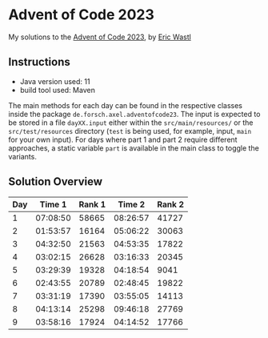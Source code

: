 # Advent of Code 2023

My solutions to the [Advent of Code 2023](https://adventofcode.com/), by [Eric Wastl](http://was.tl/)

## Instructions

* Java version used: 11
* build tool used: Maven

The main methods for each day can be found in the respective classes inside the package `de.forsch.axel.adventofcode23`.
The input is expected to be stored in a file `dayXX.input` either within the `src/main/resources/` or the `src/test/resources` directory (`test` is being used, for example, input, `main` for your own input).
For days where part 1 and part 2 require different approaches, a static variable `part` is available in the main class to toggle the variants.

## Solution Overview

| Day | Time 1   | Rank 1 | Time 2   | Rank 2 |
| --- | -------- | ------ | -------- | ------ |
| 1   | 07:08:50 | 58665  | 08:26:57 | 41727  |
| 2   | 01:53:57 | 16164  | 05:06:22 | 30063  |
| 3   | 04:32:50 | 21563  | 04:53:35 | 17822  |
| 4   | 03:02:15 | 26628  | 03:16:33 | 20345  |
| 5   | 03:29:39 | 19328  | 04:18:54 | 9041   |
| 6   | 02:43:55 | 20789  | 02:48:45 | 19822  |
| 7   | 03:31:19 | 17390  | 03:55:05 | 14113  |
| 8   | 04:13:14 | 25298  | 09:46:18 | 27769  |
| 9   | 03:58:16 | 17924  | 04:14:52 | 17766  |

